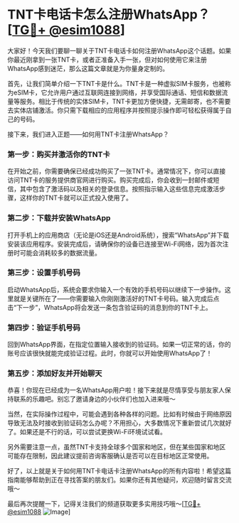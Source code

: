 # TNT卡电话卡怎么注册WhatsApp？[[TG💪+ @esim1088](https://t.me/s/esim1088)]

大家好！今天我们要聊一聊关于TNT卡电话卡如何注册WhatsApp这个话题。如果你最近刚拿到一张TNT卡，或者正准备入手一张，但对如何使用它来注册WhatsApp感到迷茫，那么这篇文章就是为你量身定制的。

首先，让我们简单介绍一下TNT卡是什么。TNT卡是一种虚拟SIM卡服务，也被称为eSIM卡，它允许用户通过互联网连接到网络，并享受国际通话、短信和数据流量等服务。相比于传统的实体SIM卡，TNT卡更加方便快捷，无需邮寄，也不需要去实体店铺激活。你只需下载相应的应用程序并按照提示操作即可轻松获得属于自己的号码。

接下来，我们进入正题——如何用TNT卡注册WhatsApp？

### **第一步：购买并激活你的TNT卡**
在开始之前，你需要确保已经成功购买了一张TNT卡。通常情况下，你可以直接访问TNT卡的服务提供商官网进行购买。购买完成后，你会收到一封邮件或短信，其中包含了激活码以及相关的登录信息。按照指示输入这些信息完成激活步骤，这样你的TNT卡就可以正式投入使用了。

### **第二步：下载并安装WhatsApp**
打开手机上的应用商店（无论是iOS还是Android系统），搜索“WhatsApp”并下载安装该应用程序。安装完成后，请确保你的设备已连接至Wi-Fi网络，因为首次注册时可能会消耗较多的数据流量。

### **第三步：设置手机号码**
启动WhatsApp后，系统会要求你输入一个有效的手机号码以继续下一步操作。这里就是关键所在了——你需要输入你刚刚激活好的TNT卡号码。输入完成后点击“下一步”，WhatsApp将会发送一条包含验证码的消息到你的TNT卡上。

### **第四步：验证手机号码**
回到WhatsApp界面，在指定位置输入接收到的验证码。如果一切正常的话，你的账号应该很快就能完成验证过程。此时，你就可以开始使用WhatsApp了！

### **第五步：添加好友并开始聊天**
恭喜！你现在已经成为一名WhatsApp用户啦！接下来就是尽情享受与朋友家人保持联系的乐趣吧。别忘了邀请身边的小伙伴们也加入进来哦～

当然，在实际操作过程中，可能会遇到各种各样的问题。比如有时候由于网络原因导致无法及时接收到验证码怎么办呢？不用担心，大多数情况下重新尝试几次就好了。如果还是不行的话，可以尝试更换Wi-Fi环境试试看。

另外需要注意一点，虽然TNT卡支持全球多个国家和地区，但在某些国家和地区可能存在限制，因此建议提前咨询客服确认是否可以在目标地区正常使用。

好了，以上就是关于如何用TNT卡电话卡注册WhatsApp的所有内容啦！希望这篇指南能够帮助到正在寻找答案的朋友们。如果你还有其他疑问，欢迎随时留言交流哦～

最后再次提醒一下，记得关注我们的频道获取更多实用技巧哦～[[TG💪+ @esim1088](https://t.me/s/esim1088) ![Image](https://i.postimg.cc/4NQfJmqS/Snipaste-2025-05-13-00-14-12.png)]